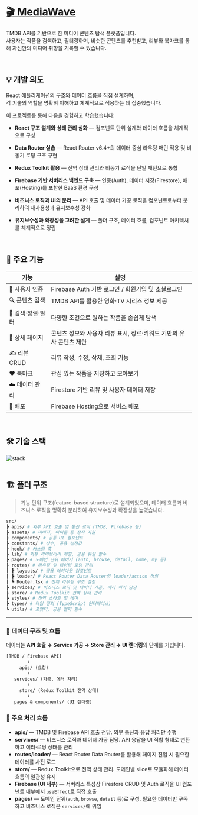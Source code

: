 # [🎬 MediaWave](https://mediawave-7cd4c.web.app/)

TMDB API를 기반으로 한 미디어 콘텐츠 탐색 플랫폼입니다. <br/>
사용자는 작품을 검색하고, 필터링하며, 비슷한 콘텐츠를 추천받고, 리뷰와 북마크를 통해 자신만의 미디어 취향을 기록할 수 있습니다.

<br/>

## 💡 개발 의도

React 애플리케이션의 구조와 데이터 흐름을 직접 설계하며,  
각 기술의 역할을 명확히 이해하고 체계적으로 적용하는 데 집중했습니다.

이 프로젝트를 통해 다음을 경험하고 학습했습니다:
- **React 구조 설계와 상태 관리 심화** — 컴포넌트 단위 설계와 데이터 흐름을 체계적으로 구성  
- **Data Router 실습** — React Router v6.4+의 데이터 중심 라우팅 패턴 적용 및 비동기 로딩 구조 구현  
- **Redux Toolkit 활용** — 전역 상태 관리와 비동기 로직을 단일 패턴으로 통합  
- **Firebase 기반 서버리스 백엔드 구축** — 인증(Auth), 데이터 저장(Firestore), 배포(Hosting)를 포함한 BaaS 환경 구성  
- **비즈니스 로직과 UI의 분리** — API 호출 및 데이터 가공 로직을 컴포넌트로부터 분리하여 재사용성과 유지보수성 강화  
- **유지보수성과 확장성을 고려한 설계** — 폴더 구조, 데이터 흐름, 컴포넌트 아키텍처를 체계적으로 정립

  <br/>

## 🧩 주요 기능

| 기능 | 설명 |
|------|------|
| 🔐 사용자 인증 | Firebase Auth 기반 로그인 / 회원가입 및 소셜로그인 |
| 🔍 콘텐츠 검색 | TMDB API를 활용한 영화·TV 시리즈 정보 제공  |
| 📖 검색·정렬·필터 | 다양한 조건으로 원하는 작품을 손쉽게 탐색  |
| 📖 상세 페이지 | 콘텐츠 정보와 사용자 리뷰 표시, 장르·키워드 기반의 유사 콘텐츠 제안 |
| ✍️ 리뷰 CRUD | 리뷰 작성, 수정, 삭제, 조회 기능 |
| ❤️ 북마크 | 관심 있는 작품을 저장하고 모아보기  |
| ☁️ 데이터 관리 | Firestore 기반 리뷰 및 사용자 데이터 저장 |
| 🚀 배포 | Firebase Hosting으로 서비스 배포 |

<br/>

## 🛠️ 기술 스택

  <div align="">
      
  <img src='https://skillicons.dev/icons?i=react,ts,tailwind,firebase,redux,githubactions,vite&perline=7' alt="stack" />
  </div>

<br/>

## 🏗️ 폴더 구조

> 기능 단위 구조(feature-based structure)로 설계되었으며, 데이터 흐름과 비즈니스 로직을 명확히 분리하여 유지보수성과 확장성을 높였습니다.

```bash
src/
┣ apis/ # 외부 API 호출 및 통신 로직 (TMDB, Firebase 등)
┣ assets/ # 이미지, 아이콘 등 정적 자원
┣ components/ # 공통 UI 컴포넌트
┣ constants/ # 상수, 공용 설정값
┣ hook/ # 커스텀 훅
┣ lib/ # 외부 라이브러리 래핑, 공용 유틸 함수
┣ pages/ # 도메인 단위 페이지 (auth, browse, detail, home, my 등)
┣ routes/ # 라우팅 및 데이터 로딩 관리
┃ ┣ layouts/ # 공용 레이아웃 컴포넌트
┃ ┣ loader/ # React Router Data Router의 loader/action 정의
┃ ┗ Router.tsx # 전체 라우팅 구조 설정
┣ services/ # 비즈니스 로직 및 데이터 가공, 에러 처리 담당
┣ store/ # Redux Toolkit 전역 상태 관리
┣ styles/ # 전역 스타일 및 테마
┣ types/ # 타입 정의 (TypeScript 인터페이스)
┗ utils/ # 포맷터, 공용 헬퍼 함수
```

---

### 📡 데이터 구조 및 흐름

데이터는 **API 호출 → Service 가공 → Store 관리 → UI 렌더링**의 단계를 거칩니다.

```plaintext
[TMDB / Firebase API]
        ↓
     apis/ (요청)
        ↓
   services/ (가공, 에러 처리)
        ↓
     store/ (Redux Toolkit 전역 상태)
        ↓
   pages & components/ (UI 렌더링)
```

### 🔸 주요 처리 흐름

- **apis/** — TMDB 및 Firebase API 호출 전담. 외부 통신과 응답 처리만 수행
- **services/** — 비즈니스 로직과 데이터 가공 담당. API 응답을 UI 적합 형태로 변환하고 에러·로딩 상태를 관리 
- **routes/loader/** — React Router Data Router를 활용해 페이지 진입 시 필요한 데이터를 사전 로드
- **store/** — Redux Toolkit으로 전역 상태 관리. 도메인별 slice로 모듈화해 데이터 흐름의 일관성 유지
- **Firebase (UI 내부)** — 서버리스 특성상 Firestore CRUD 및 Auth 로직을 UI 컴포넌트 내부에서 `useEffect`로 직접 호출  
- **pages/** — 도메인 단위(`auth`, `browse`, `detail` 등)로 구성. 필요한 데이터만 구독하고 비즈니스 로직은 `services/`에 위임

